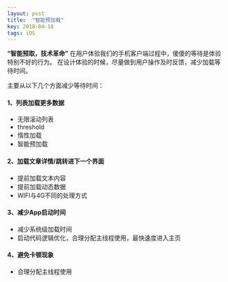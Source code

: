 ```yaml
---
layout: post
title:  "智能预加载"
key: 2018-04-18
tags: iOS
---
```


**“智能预取，技术革命”**
在用户体验我们的手机客户端过程中，傻傻的等待是体验特别不好的行为。
在设计体验的时候，尽量做到用户操作及时反馈，减少加载等待时间。

主要从以下几个方面减少等待时间：
#### 1、列表加载更多数据
- 无限滚动列表
- threshold
- 惰性加载
- 智能预加载

#### 2、加载文章详情/跳转进下一个界面
- 提前加载文本内容
- 提前加载动态数据
- WIFI与4G不同的处理方式

#### 3、减少App启动时间
- 减少系统级加载时间
- 启动代码逻辑优化，合理分配主线程使用，最快速度进入主页

#### 4、避免卡顿现象
- 合理分配主线程使用